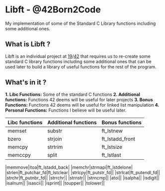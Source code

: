 # Libft - @42Born2Code
My implementation of some of the Standard C Library functions including some additional ones.

## What is Libft ?

Libft is an individual project at [19](https://www.s19.be/)/[42](https://www.42.fr/) that requires us to re-create some standard C library functions including some additional ones that can be used later to build a library of useful functions for the rest of the program.

## What's in it ?

**1. Libc Functions:** Some of the standard C functions
**2. Additional functions:** Functions 42 deems will be useful for later projects
**3. Bonus Functions:** Functions 42 deems will be useful for linked list manipulation
**4. Personal Functions:** Functions I believe will be useful later.

| **Libc functions**  | **Additional functions**  | **Bonus functions** |
| --- | --- | --- |
| memset  |  substr | ft_lstnew |
| bzero | strjoin | ft_lstadd_front |
| memcpy  | strtrim | ft_lstsize  |
| memccpy |split  | ft_lstlast  |

|memmove|itoa|ft_lstadd_back|
|memchr|strmapi|ft_lstdelone|
|strlen|ft_putchar_fd|ft_lstclear|
|strlcpy|ft_putstr_fd||
|strlcat|ft_putendl_fd||
|strchr|ft_putnbr_fd||
|strrchr||
|strnstr||
|strncmp||
|atoi||
|isalpha||
|isdigit||
|isalnum||
|isascii||
|isprint||
|toupper||
|tolower||
